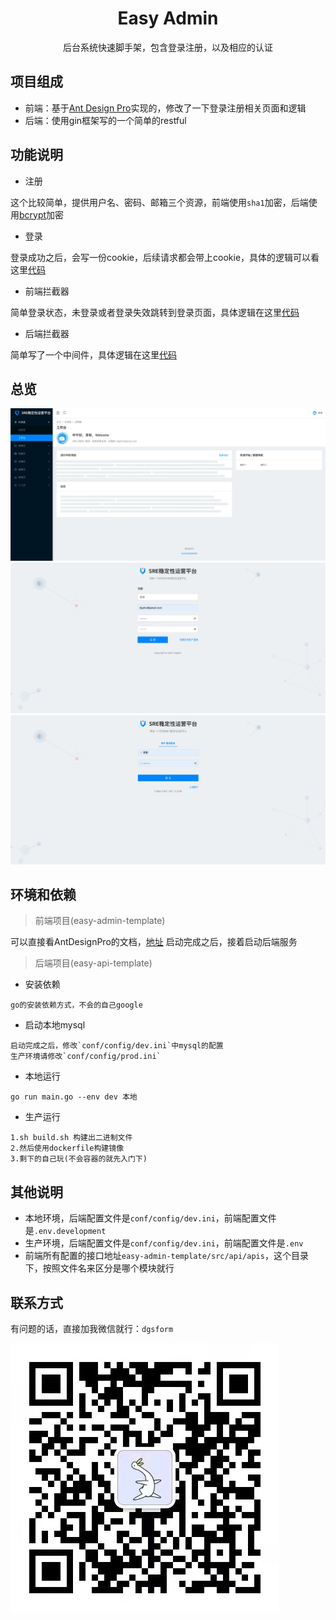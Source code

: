 <h1 align="center">Easy Admin</h1>
<div align="center">
后台系统快速脚手架，包含登录注册，以及相应的认证
</div>

项目组成
----
- 前端：基于[Ant Design Pro](https://pro.ant.design/)实现的，修改了一下登录注册相关页面和逻辑
- 后端：使用gin框架写的一个简单的restful

功能说明
----
- 注册

这个比较简单，提供用户名、密码、邮箱三个资源，前端使用`sha1`加密，后端使用[bcrypt](https://pkg.go.dev/golang.org/x/crypto/bcrypt)加密

- 登录

登录成功之后，会写一份cookie，后续请求都会带上cookie，具体的逻辑可以看这里[代码](easy-api-template/util/cookie.go)

- 前端拦截器

简单登录状态，未登录或者登录失效跳转到登录页面，具体逻辑在这里[代码](easy-admin-template/src/utils/request.js)

- 后端拦截器

简单写了一个中间件，具体逻辑在这里[代码](easy-api-template/middleware/auth.go)

总览
----
![png1](static/work.png)
![png2](static/register.png)
![png3](static/login.png)

环境和依赖
----

> 前端项目(easy-admin-template)

可以直接看AntDesignPro的文档，[地址](https://github.com/vueComponent/ant-design-vue-pro/blob/master/README.zh-CN.md)
启动完成之后，接着启动后端服务

> 后端项目(easy-api-template)

- 安装依赖
```shell
go的安装依赖方式，不会的自己google
```

- 启动本地mysql
```shell
启动完成之后，修改`conf/config/dev.ini`中mysql的配置
生产环境请修改`conf/config/prod.ini`
```

- 本地运行
```shell
go run main.go --env dev 本地
```

- 生产运行
```shell
1.sh build.sh 构建出二进制文件
2.然后使用dockerfile构建镜像
3.剩下的自己玩(不会容器的就先入门下)
```


其他说明
----
- 本地环境，后端配置文件是`conf/config/dev.ini`，前端配置文件是`.env.development`
- 生产环境，后端配置文件是`conf/config/dev.ini`，前端配置文件是`.env`
- 前端所有配置的接口地址`easy-admin-template/src/api/apis`，这个目录下，按照文件名来区分是哪个模块就行


联系方式
----

有问题的话，直接加我微信就行：`dgsform`

![weixin](static/weixin.jpg)
